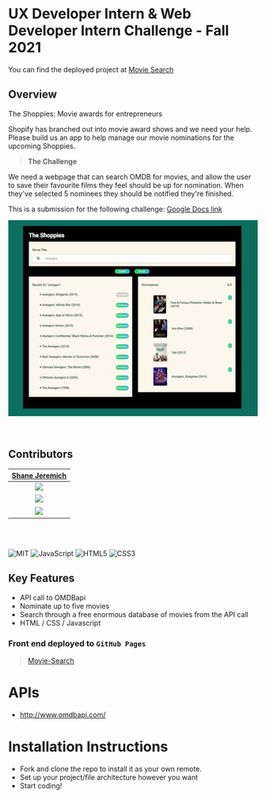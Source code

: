 # UX Developer Intern & Web Developer Intern Challenge - Fall 2021

You can find the deployed project at [Movie Search](https://shanejeremich.github.io/movie-search/)

## Overview

The Shoppies: Movie awards for entrepreneurs

Shopify has branched out into movie award shows and we need your help. Please build us an app to help manage our movie nominations for the upcoming Shoppies.

> **The Challenge**

We need a webpage that can search OMDB for movies, and allow the user to save their favourite films they feel should be up for nomination. When they've selected 5 nominees they should be notified they're finished.

This is a submission for the following challenge: [Google Docs link](https://docs.google.com/document/d/1AZO0BZwn1Aogj4f3PDNe1mhq8pKsXZxtrG--EIbP_-w/edit#)

![Movie Search](/images/shopify.jpg)

<br>

## Contributors

|                                        [Shane Jeremich](https://github.com/shanejeremich)                                        |
| :----------------------------------------------------------------------------------------------------------------------------: |
|                         [<img src="https://avatars.githubusercontent.com/u/51142646?v=4" width = "200" />](https://github.com/shanejeremich)                         |
|                    [<img src="https://github.com/favicon.ico" width="15"> ](https://github.com/shanejeremich)                    |
| [ <img src="https://static.licdn.com/sc/h/al2o9zrvru7aqj8e1x2rzsrca" width="15"> ](https://www.linkedin.com/in/shanejeremich/) |

<br>
<br>

![MIT](https://img.shields.io/packagist/l/doctrine/orm.svg)
![JavaScript](https://img.shields.io/badge/javascript-%23323330.svg?&logo=javascript&logoColor=%23F7DF1E)
![HTML5](https://img.shields.io/badge/html5-%23E34F26.svg?logo=html5&logoColor=white)
![CSS3](https://img.shields.io/badge/css3-%231572B6.svg?logo=css3&logoColor=white)

## Key Features

- API call to OMDBapi
- Nominate up to five movies
- Search through a free enormous database of movies from the API call
- HTML / CSS / Javascript

### Front end deployed to `GitHub Pages`

> [Movie-Search](https://shanejeremich.github.io/movie-search/)

# APIs

- http://www.omdbapi.com/

# Installation Instructions

- Fork and clone the repo to install it as your own remote.
- Set up your project/file architecture however you want
- Start coding!
